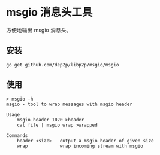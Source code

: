 # msgio 消息头工具

方便地输出 msgio 消息头。

## 安装

```
go get github.com/dep2p/libp2p/msgio/msgio
```

## 使用

```
> msgio -h
msgio - tool to wrap messages with msgio header

Usage
    msgio header 1020 >header
    cat file | msgio wrap >wrapped

Commands
    header <size>   output a msgio header of given size
    wrap            wrap incoming stream with msgio
```
